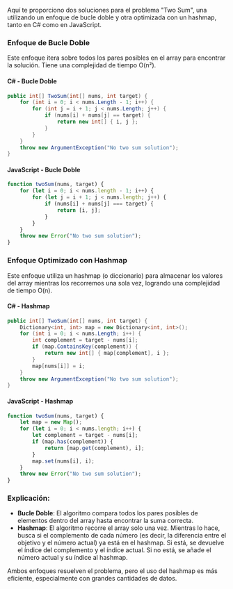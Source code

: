 Aquí te proporciono dos soluciones para el problema "Two Sum", una utilizando un enfoque de bucle doble y otra optimizada con un hashmap, tanto en C# como en JavaScript.

### Enfoque de Bucle Doble

Este enfoque itera sobre todos los pares posibles en el array para encontrar la solución. Tiene una complejidad de tiempo O(n²).

#### C# - Bucle Doble
```csharp
public int[] TwoSum(int[] nums, int target) {
    for (int i = 0; i < nums.Length - 1; i++) {
        for (int j = i + 1; j < nums.Length; j++) {
            if (nums[i] + nums[j] == target) {
                return new int[] { i, j };
            }
        }
    }
    throw new ArgumentException("No two sum solution");
}
```

#### JavaScript - Bucle Doble
```javascript
function twoSum(nums, target) {
    for (let i = 0; i < nums.length - 1; i++) {
        for (let j = i + 1; j < nums.length; j++) {
            if (nums[i] + nums[j] === target) {
                return [i, j];
            }
        }
    }
    throw new Error("No two sum solution");
}
```

### Enfoque Optimizado con Hashmap

Este enfoque utiliza un hashmap (o diccionario) para almacenar los valores del array mientras los recorremos una sola vez, logrando una complejidad de tiempo O(n).

#### C# - Hashmap
```csharp
public int[] TwoSum(int[] nums, int target) {
    Dictionary<int, int> map = new Dictionary<int, int>();
    for (int i = 0; i < nums.Length; i++) {
        int complement = target - nums[i];
        if (map.ContainsKey(complement)) {
            return new int[] { map[complement], i };
        }
        map[nums[i]] = i;
    }
    throw new ArgumentException("No two sum solution");
}
```

#### JavaScript - Hashmap
```javascript
function twoSum(nums, target) {
    let map = new Map();
    for (let i = 0; i < nums.length; i++) {
        let complement = target - nums[i];
        if (map.has(complement)) {
            return [map.get(complement), i];
        }
        map.set(nums[i], i);
    }
    throw new Error("No two sum solution");
}
```

### Explicación:

- **Bucle Doble**: El algoritmo compara todos los pares posibles de elementos dentro del array hasta encontrar la suma correcta.
- **Hashmap**: El algoritmo recorre el array solo una vez. Mientras lo hace, busca si el complemento de cada número (es decir, la diferencia entre el objetivo y el número actual) ya está en el hashmap. Si está, se devuelve el índice del complemento y el índice actual. Si no está, se añade el número actual y su índice al hashmap.

Ambos enfoques resuelven el problema, pero el uso del hashmap es más eficiente, especialmente con grandes cantidades de datos.